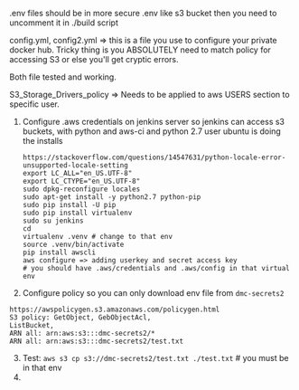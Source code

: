 .env files should be in more secure .env like s3 bucket then you need to
uncomment it in ./build script

config.yml, config2.yml => this is a file you use to configure your private docker hub.
Tricky thing is you ABSOLUTELY need to match policy for accessing S3 or else
you'll get cryptic errors.

Both file tested and working.

S3_Storage_Drivers_policy => Needs to be applied to aws USERS section to
specific user.

1. Configure .aws credentials on jenkins server so jenkins can access s3
   buckets, with python and aws-ci and python 2.7
   user ubuntu is doing the installs
   ```
   https://stackoverflow.com/questions/14547631/python-locale-error-unsupported-locale-setting
   export LC_ALL="en_US.UTF-8"
   export LC_CTYPE="en_US.UTF-8"
   sudo dpkg-reconfigure locales
   sudo apt-get install -y python2.7 python-pip
   sudo pip install -U pip
   sudo pip install virtualenv
   sudo su jenkins
   cd
   virtualenv .venv # change to that env
   source .venv/bin/activate
   pip install awscli
   aws configure => adding userkey and secret access key
   # you should have .aws/credentials and .aws/config in that virtual env
   ```
2. Configure policy so you can only download env file from `dmc-secrets2`  

```
https://awspolicygen.s3.amazonaws.com/policygen.html
S3 policy: GetObject, GebObjectAcl,
ListBucket, 
ARN all: arn:aws:s3:::dmc-secrets2/*
ARN all: arn:aws:s3:::dmc-secrets2/test.txt
```
3. Test: `aws s3 cp s3://dmc-secrets2/test.txt ./test.txt` # you must be in that
   env
9. 
